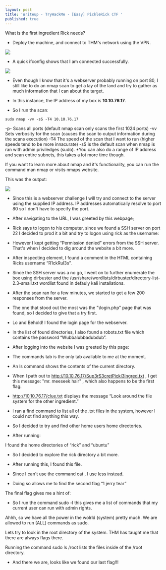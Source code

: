 ```yaml
---
layout: post
title: 'Writeup - TryHackMe - [Easy] PickleRick CTF '
published: true
---
```

What is the first ingredient Rick needs?

 - Deploy the machine, and connect to THM's network using the VPN.

![]({{site.baseurl}}/images/PickleRick-THM-01.png)

 - A quick ifconfig shows that I am connected successfully.
 
![]({{site.baseurl}}/images/PickleRick-THM-03.png)

 - Even though I know that it's a webserver probably running on port 80, I still like to do an nmap scan to get a lay of the land and try to gather as much information that I can about the target.
 
 - In this instance, the IP address of my box is **10.10.76.17**.
 
 - So I run the scan:
        
```sudo nmap -vv -sS -T4 10.10.76.17```
 
-p-     Scans all ports (default nmap scan only scans the first 1024 ports)
-vv     Sets verbosity for the scan (causes the scan to output information during the scans execution)
-T4     The speed of the scan that I want to run (higher speeds tend to be more innacurate)
-sS     is the default scan when nmap is ran with admin priviledges (sudo).
*You can also do a range of IP address and scan entire subnets, this takes a lot more time though.     

    
   If you want to learn more about nmap and it's functionality, you can run the command man nmap or visits nmaps website.
    
   This was the output:
    
![]({{site.baseurl}}/images/PickleRick-THM-04.png)
        
   - Since this is a webserver challenge I will try and connect to the server using the supplied IP address. IP addresses automatically resolve to port 80 so I don't have to specify the port.
    
   - After navigating to the URL, I was greeted by this webpage;
    
    
    
   - Rick says to logon to his computer, since we found a SSH server on port 22 I decided to prod it a bit and try to logon using rick as the username:
    
    
    
   - However I kept getting “Permission denied” errors from the SSH server. That's when I decided to dig around the website a bit more.
    
   - After inspecting element, I found a comment in the HTML containing Ricks username “R1ckRul3s”.
    
   - Since the SSH server was a no go, I went on to further enumerate the box using dirbuster and the /usr/share/wordlists/dirbuster/directory-list-2.3-small.txt wordlist found in defauly kali installations.
    

- After the scan ran for a few minutes, we started to get a few 200 responses from the server.



- The one that stood out the most was the "\login.php" page that was found, so I decided to give that a try first.

- Lo and Behold! I found the login page for the webserver.



- In the list of found directories, I also found a robots.txt file which contains the password “Wubbalubbadubdub”.

- After logging into the website I was greeted by this page:



- The commands tab is the only tab available to me at the moment.

- An ls command shows the contents of the current directory.


    
    
- When I path out to http://10.10.76.17/Sup3rS3cretPickl3Ingred.txt , I get this message: "mr. meeseek hair" , which also happens to be the first flag.

- http://10.10.76.17/clue.txt displays the message “Look around the file system for the other ingredient.”

- I ran a find command to list all of the .txt files in the system, however I could not find anything this way.

- So I decided to try and find other home users home directories. 

- After running:



I found the home directories of “rick” and “ubuntu”



- So I decided to explore the rick directory a bit more.



- After running this, I found this file.



- Since I can't use the command cat , I use less instead.



- Doing so allows me to find the second flag “1 jerry tear”

The final flag gives me a hint of:



- So I run the command sudo -l this gives me a list of commands that my current user can run with admin rights.



Ahhh, so we have all the power in the wolrld (system) pretty much. We are allowed to run (ALL) commands as sudo.

Lets try to look in the root directory of the system. THM has taught me that there are always flags there.

Running the command sudo ls /root lists the files inside of the /root directory.



- And there we are, looks like we found our last flag!!!
